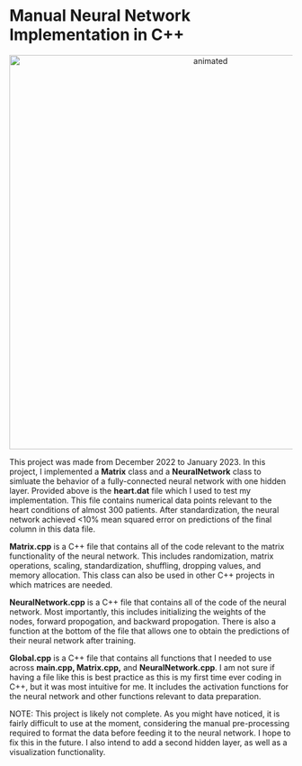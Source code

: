 # Manual Neural Network Implementation in C++

<p align="center">
  <img src="https://user-images.githubusercontent.com/113403062/215684930-c253936c-cf34-482f-abeb-58d7a32564e7.svg" alt="animated" width=700 heigt=700/>
</p>

This project was made from December 2022 to January 2023. In this project, I implemented a **Matrix** class and a **NeuralNetwork** class to simluate the behavior of a fully-connected neural network with one hidden layer. Provided above is the **heart.dat** file which I used to test my implementation. This file contains numerical data points relevant to the heart conditions of almost 300 patients. After standardization, the neural network achieved <10% mean squared error on predictions of the final column in this data file. 

**Matrix.cpp** is a C++ file that contains all of the code relevant to the matrix functionality of the neural network. This includes randomization, matrix operations, scaling, standardization, shuffling, dropping values, and memory allocation. This class can also be used in other C++ projects in which matrices are needed.

**NeuralNetwork.cpp** is a C++ file that contains all of the code of the neural network. Most importantly, this includes initializing the weights of the nodes, forward propogation, and backward propogation. There is also a function at the bottom of the file that allows one to obtain the predictions of their neural network after training. 

**Global.cpp** is a C++ file that contains all functions that I needed to use across **main.cpp, Matrix.cpp,** and **NeuralNetwork.cpp**. I am not sure if having a file like this is best practice as this is my first time ever coding in C++, but it was most intuitive for me. It includes the activation functions for the neural network and other functions relevant to data preparation. 

NOTE: This project is likely not complete. As you might have noticed, it is fairly difficult to use at the moment, considering the manual pre-processing required to format the data before feeding it to the neural network. I hope to fix this in the future. I also intend to add a second hidden layer, as well as a visualization functionality.

